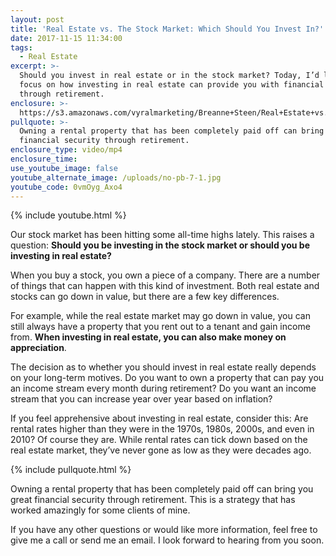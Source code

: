 ```yaml
---
layout: post
title: 'Real Estate vs. The Stock Market: Which Should You Invest In?'
date: 2017-11-15 11:34:00
tags:
  - Real Estate
excerpt: >-
  Should you invest in real estate or in the stock market? Today, I’d like to
  focus on how investing in real estate can provide you with financial security
  through retirement.
enclosure: >-
  https://s3.amazonaws.com/vyralmarketing/Breanne+Steen/Real+Estate+vs.+The+Stock+Market-+Which+Should+You+Invest+In%253F.mp4
pullquote: >-
  Owning a rental property that has been completely paid off can bring you great
  financial security through retirement.
enclosure_type: video/mp4
enclosure_time:
use_youtube_image: false
youtube_alternate_image: /uploads/no-pb-7-1.jpg
youtube_code: 0vmOyg_Axo4
---
```



{% include youtube.html %}

Our stock market has been hitting some all-time highs lately. This raises a question: **Should you be investing in the stock market or should you be investing in real estate?**

When you buy a stock, you own a piece of a company. There are a number of things that can happen with this kind of investment. Both real estate and stocks can go down in value, but there are a few key differences.

For example, while the real estate market may go down in value, you can still always have a property that you rent out to a tenant and gain income from. **When investing in real estate, you can also make money on appreciation**.

The decision as to whether you should invest in real estate really depends on your long-term motives. Do you want to own a property that can pay you an income stream every month during retirement? Do you want an income stream that you can increase year over year based on inflation?

If you feel apprehensive about investing in real estate, consider this: Are rental rates higher than they were in the 1970s, 1980s, 2000s, and even in 2010? Of course they are. While rental rates can tick down based on the real estate market, they’ve never gone as low as they were decades ago.

{% include pullquote.html %}

Owning a rental property that has been completely paid off can bring you great financial security through retirement. This is a strategy that has worked amazingly for some clients of mine.

If you have any other questions or would like more information, feel free to give me a call or send me an email. I look forward to hearing from you soon.